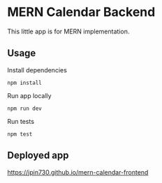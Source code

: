 # MERN Calendar Backend

This little app is for MERN implementation.

## Usage

Install dependencies

```
npm install
```

Run app locally

```
npm run dev
```

Run tests

```
npm test
```

## Deployed app

https://jpin730.github.io/mern-calendar-frontend
